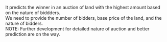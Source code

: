 It predicts the winner in an auction of land with the highest amount based on the nature of biddders.
<br> We need to provide the number of bidders, base price of the land, and the nature of bidders.
<br> NOTE: Further development for detailed nature of auction and better prediction are on the way.
